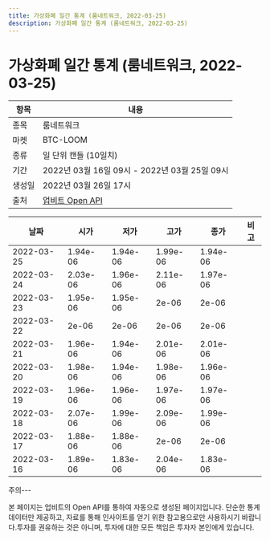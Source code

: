 ```yaml
---
title: 가상화폐 일간 통계 (룸네트워크, 2022-03-25)
description: 가상화폐 일간 통계 (룸네트워크, 2022-03-25)
---
```


가상화폐 일간 통계 (룸네트워크, 2022-03-25)
===

|항목|내용|
|--|--|
|종목|룸네트워크|
|마켓|BTC-LOOM|
|종류|일 단위 캔들 (10일치)|
|기간|2022년 03월 16일 09시 - 2022년 03월 25일 09시|
|생성일|2022년 03월 26일 17시|
|출처|[업비트 Open API](https://docs.upbit.com)|


|날짜|시가|저가|고가|종가|비고|
|--|--|--|--|--|--|
|2022-03-25|1.94e-06|1.94e-06|1.99e-06|1.94e-06|    |
|2022-03-24|2.03e-06|1.96e-06|2.11e-06|1.97e-06|    |
|2022-03-23|1.95e-06|1.95e-06|2e-06|2e-06|    |
|2022-03-22|2e-06|2e-06|2e-06|2e-06|    |
|2022-03-21|1.96e-06|1.94e-06|2.01e-06|2.01e-06|    |
|2022-03-20|1.98e-06|1.94e-06|1.98e-06|1.96e-06|    |
|2022-03-19|1.96e-06|1.96e-06|1.97e-06|1.97e-06|    |
|2022-03-18|2.07e-06|1.99e-06|2.09e-06|1.99e-06|    |
|2022-03-17|1.88e-06|1.88e-06|2e-06|2e-06|    |
|2022-03-16|1.89e-06|1.83e-06|2.04e-06|1.83e-06|    |


주의---

본 페이지는 업비트의 Open API를 통하여 자동으로 생성된 페이지입니다. 단순한 통계 데이터만 제공하고, 자료를 통해 인사이트를 얻기 위한 참고용으로만 사용하시기 바랍니다.투자를 권유하는 것은 아니며, 투자에 대한 모든 책임은 투자자 본인에게 있습니다.